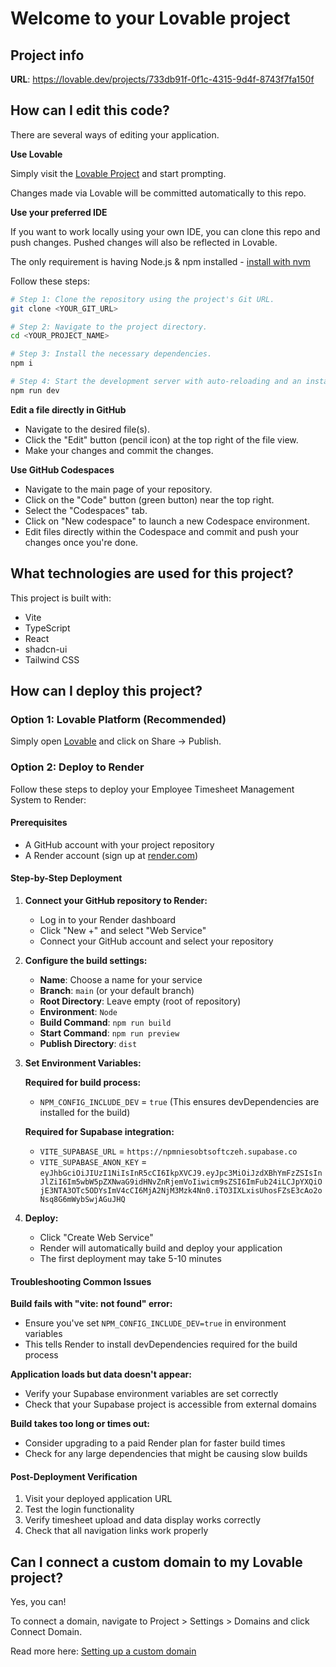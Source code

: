 # Welcome to your Lovable project

## Project info

**URL**: https://lovable.dev/projects/733db91f-0f1c-4315-9d4f-8743f7fa150f

## How can I edit this code?

There are several ways of editing your application.

**Use Lovable**

Simply visit the [Lovable Project](https://lovable.dev/projects/733db91f-0f1c-4315-9d4f-8743f7fa150f) and start prompting.

Changes made via Lovable will be committed automatically to this repo.

**Use your preferred IDE**

If you want to work locally using your own IDE, you can clone this repo and push changes. Pushed changes will also be reflected in Lovable.

The only requirement is having Node.js & npm installed - [install with nvm](https://github.com/nvm-sh/nvm#installing-and-updating)

Follow these steps:

```sh
# Step 1: Clone the repository using the project's Git URL.
git clone <YOUR_GIT_URL>

# Step 2: Navigate to the project directory.
cd <YOUR_PROJECT_NAME>

# Step 3: Install the necessary dependencies.
npm i

# Step 4: Start the development server with auto-reloading and an instant preview.
npm run dev
```

**Edit a file directly in GitHub**

- Navigate to the desired file(s).
- Click the "Edit" button (pencil icon) at the top right of the file view.
- Make your changes and commit the changes.

**Use GitHub Codespaces**

- Navigate to the main page of your repository.
- Click on the "Code" button (green button) near the top right.
- Select the "Codespaces" tab.
- Click on "New codespace" to launch a new Codespace environment.
- Edit files directly within the Codespace and commit and push your changes once you're done.

## What technologies are used for this project?

This project is built with:

- Vite
- TypeScript
- React
- shadcn-ui
- Tailwind CSS

## How can I deploy this project?

### Option 1: Lovable Platform (Recommended)
Simply open [Lovable](https://lovable.dev/projects/733db91f-0f1c-4315-9d4f-8743f7fa150f) and click on Share -> Publish.

### Option 2: Deploy to Render

Follow these steps to deploy your Employee Timesheet Management System to Render:

#### Prerequisites
- A GitHub account with your project repository
- A Render account (sign up at [render.com](https://render.com))

#### Step-by-Step Deployment

1. **Connect your GitHub repository to Render:**
   - Log in to your Render dashboard
   - Click "New +" and select "Web Service"
   - Connect your GitHub account and select your repository

2. **Configure the build settings:**
   - **Name**: Choose a name for your service
   - **Branch**: `main` (or your default branch)
   - **Root Directory**: Leave empty (root of repository)
   - **Environment**: `Node`
   - **Build Command**: `npm run build`
   - **Start Command**: `npm run preview`
   - **Publish Directory**: `dist`

3. **Set Environment Variables:**
   
   **Required for build process:**
   - `NPM_CONFIG_INCLUDE_DEV` = `true` (This ensures devDependencies are installed for the build)
   
   **Required for Supabase integration:**
   - `VITE_SUPABASE_URL` = `https://npmniesobtsoftczeh.supabase.co`
   - `VITE_SUPABASE_ANON_KEY` = `eyJhbGciOiJIUzI1NiIsInR5cCI6IkpXVCJ9.eyJpc3MiOiJzdXBhYmFzZSIsInJlZiI6Im5wbW5pZXNwaG9idHNvZnRjemVoIiwicm9sZSI6ImFub24iLCJpYXQiOjE3NTA3OTc5ODYsImV4cCI6MjA2NjM3Mzk4Nn0.iTO3IXLxisUhosFZsE3cAo2oNsq8G6mWybSwjAGuJHQ`

4. **Deploy:**
   - Click "Create Web Service"
   - Render will automatically build and deploy your application
   - The first deployment may take 5-10 minutes

#### Troubleshooting Common Issues

**Build fails with "vite: not found" error:**
- Ensure you've set `NPM_CONFIG_INCLUDE_DEV=true` in environment variables
- This tells Render to install devDependencies required for the build process

**Application loads but data doesn't appear:**
- Verify your Supabase environment variables are set correctly
- Check that your Supabase project is accessible from external domains

**Build takes too long or times out:**
- Consider upgrading to a paid Render plan for faster build times
- Check for any large dependencies that might be causing slow builds

#### Post-Deployment Verification
1. Visit your deployed application URL
2. Test the login functionality
3. Verify timesheet upload and data display works correctly
4. Check that all navigation links work properly

## Can I connect a custom domain to my Lovable project?

Yes, you can!

To connect a domain, navigate to Project > Settings > Domains and click Connect Domain.

Read more here: [Setting up a custom domain](https://docs.lovable.dev/tips-tricks/custom-domain#step-by-step-guide)
